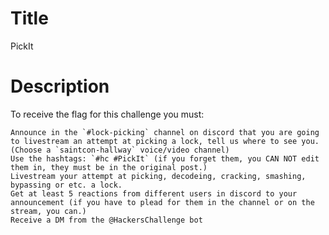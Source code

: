 # Title

PickIt

# Description

To receive the flag for this challenge you must:

    Announce in the `#lock-picking` channel on discord that you are going to livestream an attempt at picking a lock, tell us where to see you. (Choose a `saintcon-hallway` voice/video channel)
    Use the hashtags: `#hc #PickIt` (if you forget them, you CAN NOT edit them in, they must be in the original post.)
    Livestream your attempt at picking, decodeing, cracking, smashing, bypassing or etc. a lock.
    Get at least 5 reactions from different users in discord to your announcement (if you have to plead for them in the channel or on the stream, you can.)
    Receive a DM from the @HackersChallenge bot
